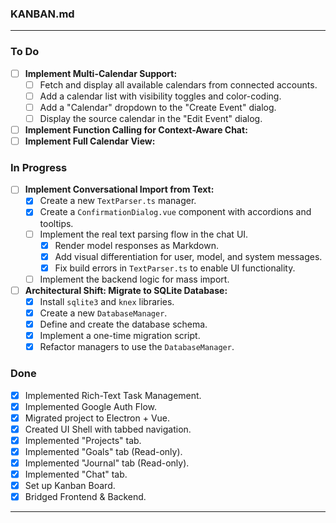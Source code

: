 ### KANBAN.md

---

### **To Do**

*   [ ] **Implement Multi-Calendar Support:**
    *   [ ] Fetch and display all available calendars from connected accounts.
    *   [ ] Add a calendar list with visibility toggles and color-coding.
    *   [ ] Add a "Calendar" dropdown to the "Create Event" dialog.
    *   [ ] Display the source calendar in the "Edit Event" dialog.
*   [ ] **Implement Function Calling for Context-Aware Chat:**
*   [ ] **Implement Full Calendar View:**

### **In Progress**

*   [ ] **Implement Conversational Import from Text:**
    *   [x] Create a new `TextParser.ts` manager.
    *   [x] Create a `ConfirmationDialog.vue` component with accordions and tooltips.
    *   [ ] Implement the real text parsing flow in the chat UI.
        *   [x] Render model responses as Markdown.
        *   [x] Add visual differentiation for user, model, and system messages.
        *   [x] Fix build errors in `TextParser.ts` to enable UI functionality.
    *   [ ] Implement the backend logic for mass import.
*   [ ] **Architectural Shift: Migrate to SQLite Database:**
    *   [x] Install `sqlite3` and `knex` libraries.
    *   [x] Create a new `DatabaseManager`.
    *   [x] Define and create the database schema.
    *   [x] Implement a one-time migration script.
    *   [x] Refactor managers to use the `DatabaseManager`.

### **Done**
*   [x] Implemented Rich-Text Task Management.
*   [x] Implemented Google Auth Flow.
*   [x] Migrated project to Electron + Vue.
*   [x] Created UI Shell with tabbed navigation.
*   [x] Implemented "Projects" tab.
*   [x] Implemented "Goals" tab (Read-only).
*   [x] Implemented "Journal" tab (Read-only).
*   [x] Implemented "Chat" tab.
*   [x] Set up Kanban Board.
*   [x] Bridged Frontend & Backend.

---
